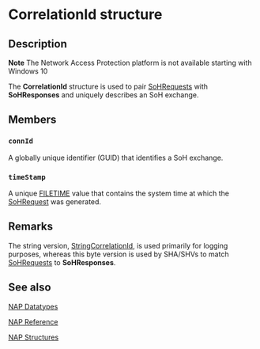 # CorrelationId structure

## Description

**Note** The Network Access Protection platform is not available starting with Windows 10

The **CorrelationId** structure is used to pair [SoHRequests](https://learn.microsoft.com/windows/desktop/api/naptypes/ns-naptypes-soh) with **SoHResponses** and uniquely describes an SoH exchange.

## Members

### `connId`

A globally unique identifier (GUID) that identifies a SoH exchange.

### `timeStamp`

A unique [FILETIME](https://learn.microsoft.com/windows/win32/api/minwinbase/ns-minwinbase-filetime) value that contains the system time at which the [SoHRequest](https://learn.microsoft.com/windows/desktop/api/naptypes/ns-naptypes-soh) was generated.

## Remarks

The
string version, [StringCorrelationId](https://learn.microsoft.com/windows/desktop/NAP/nap-datatypes), is used primarily for logging purposes,
whereas this byte version is used by SHA/SHVs to
match [SoHRequests](https://learn.microsoft.com/windows/desktop/api/naptypes/ns-naptypes-soh) to **SoHResponses**.

## See also

[NAP Datatypes](https://learn.microsoft.com/windows/desktop/NAP/nap-datatypes)

[NAP Reference](https://learn.microsoft.com/windows/desktop/NAP/nap-reference)

[NAP Structures](https://learn.microsoft.com/windows/desktop/NAP/nap-structures)
